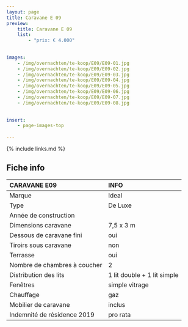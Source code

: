 ```yaml
---
layout: page
title: Caravane E 09
preview: 
    title: Caravane E 09
    list:
        - "prix: € 4.000"
        
        
images:
    - /img/overnachten/te-koop/E09/E09-01.jpg
    - /img/overnachten/te-koop/E09/E09-02.jpg
    - /img/overnachten/te-koop/E09/E09-03.jpg
    - /img/overnachten/te-koop/E09/E09-04.jpg
    - /img/overnachten/te-koop/E09/E09-05.jpg
    - /img/overnachten/te-koop/E09/E09-06.jpg
    - /img/overnachten/te-koop/E09/E09-07.jpg
    - /img/overnachten/te-koop/E09/E09-08.jpg
    
    
insert:
    - page-images-top
    
---
```


{% include links.md %}



## Fiche info 

CARAVANE E09                | INFO        | 
:---------------------------|:------------|
Marque                      |Ideal  
Type                        |De Luxe
Année de construction       |
Dimensions caravane         |7,5 x 3 m
Dessous de caravane fini    |oui
Tiroirs sous caravane       |non
Terrasse                    |oui
Nombre de chambres à coucher|2
Distribution des lits       |1 lit double + 1 lit simple
Fenêtres                    |simple vitrage
Chauffage                   |gaz
Mobilier de caravane        |inclus
Indemnité de résidence 2019 |pro rata

